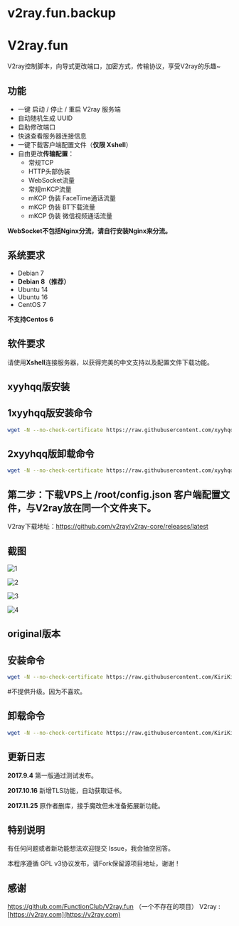 # v2ray.fun.backup
# V2ray.fun
V2ray控制脚本，向导式更改端口，加密方式，传输协议，享受V2ray的乐趣~

## 功能

- 一键 启动 / 停止 / 重启 V2ray 服务端
- 自动随机生成 UUID
- 自助修改端口
- 快速查看服务器连接信息
- 一键下载客户端配置文件（**仅限 Xshell**）
- 自由更改**传输配置**：
  - 常规TCP
  - HTTP头部伪装
  - WebSocket流量
  - 常规mKCP流量
  - mKCP 伪装 FaceTime通话流量
  - mKCP 伪装 BT下载流量
  - mKCP 伪装 微信视频通话流量

**WebSocket不包括Nginx分流，请自行安装Nginx来分流。**


## 系统要求

- Debian 7 
- **Debian 8（推荐）**
- Ubuntu 14 
- Ubuntu 16 
- CentOS 7

**不支持Centos 6**

## 软件要求

请使用**Xshell**连接服务器，以获得完美的中文支持以及配置文件下载功能。
## xyyhqq版安装
## 1xyyhqq版安装命令
```bash
wget -N --no-check-certificate https://raw.githubusercontent.com/xyyhqq/v2ray.fun.backup/master/install.sh && bash install.sh
```
## 2xyyhqq版卸载命令
```bash
wget -N --no-check-certificate https://raw.githubusercontent.com/xyyhqq/v2ray.fun.backup/master/uninstall.sh && bash uninstall.sh
```
## 第二步：下载VPS上 /root/config.json 客户端配置文件，与V2ray放在同一个文件夹下。
V2ray下载地址：https://github.com/v2ray/v2ray-core/releases/latest

## 截图

![1](1.png)

![2](2.png)

![3](3.png)

![4](4.png)
## original版本
## 安装命令

```bash
wget -N --no-check-certificate https://raw.githubusercontent.com/KiriKira/v2ray.fun/kiriMod/install.sh && bash install.sh
```

#不提供升级。因为不喜欢。

## 卸载命令
```bash
wget -N --no-check-certificate https://raw.githubusercontent.com/KiriKira/v2ray.fun/kiriMod/uninstall.sh && bash uninstall.sh
```

## 更新日志

**2017.9.4**
第一版通过测试发布。

**2017.10.16**
新增TLS功能，自动获取证书。

**2017.11.25**
原作者删库，接手魔改但未准备拓展新功能。

## 特别说明

有任何问题或者新功能想法欢迎提交 Issue，我会抽空回答。

本程序遵循 GPL v3协议发布，请Fork保留源项目地址，谢谢！

## 感谢

https://github.com/FunctionClub/V2ray.fun （一个不存在的项目）
V2ray : [https://v2ray.com](https://v2ray.com)
